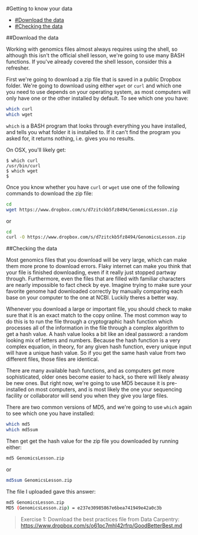 #Getting to know your data

- [#Download the data](Download-the-data)
- [#Checking the data](Checking-the-data)

##Download the data

Working with genomics files almost always requires using the shell, so although this isn't the official shell lesson, we're going to use many BASH functions. If you've already covered the shell lesson, consider this a refresher.

First we're going to download a zip file that is saved in a public Dropbox folder. We're going to download using either `wget` or `curl` and which one you need to use depends on your operating system, as most computers will only have one or the other installed by default. To see which one you have:

```bash
which curl
which wget
```

`which` is a BASH program that looks through everything you have installed, and tells you what folder it is installed to. If it can't find the program you asked for, it returns nothing, i.e. gives you no results.

On OSX, you'll likely get:

```
$ which curl
/usr/bin/curl
$ which wget
$ 
```
Once you know whether you have `curl` or `wget` use one of the following commands to download the zip file:

```bash
cd
wget https://www.dropbox.com/s/d7zitckb5fz8494/GenomicsLesson.zip
```
or

```bash
cd
curl -O https://www.dropbox.com/s/d7zitckb5fz8494/GenomicsLesson.zip
```

##Checking the data

Most genomics files that you download will be very large, which can make them more prone to download errors. Flaky internet can make you think that your file is finished downloading, even if it really just stopped partway through. 
Furthermore, even the files that are filled with familiar characters are nearly impossible to fact check by eye. Imagine trying to make sure your favorite genome had downloaded correctly by manually comparing each base on your computer to the one at NCBI. Luckily theres a better way.

Whenever you download a large or important file, you should check to make sure that it is an exact match to the copy online. The most common way to do this is to run the file through a cryptographic hash function which processes all of the information in the file through a complex algorithm to get a hash value. A hash value looks a bit like an ideal password: a random looking mix of letters and numbers. Because the hash function is a very complex equation, in theory, for any given hash function, every unique input will have a unique hash value. So if you get the same hash value from two different files, those files are identical.

There are many available hash functions, and as computers get more sophisticated, older ones become easier to hack, so there will likely alwasy be new ones. But right now, we're going to use MD5 because it is pre-installed on most computers, and is most likely the one your sequencing facility or collaborator will send you when they give you large files.

There are two common versions of MD5, and we're going to use `which` again to see which one you have installed:

```bash
which md5
which md5sum
```

Then get get the hash value for the zip file you downloaded by running either:

```bash
md5 GenomicsLesson.zip
```
or

```bash
md5sum GenomicsLesson.zip
```

The file I uploaded gave this answer:
```bash
md5 GenomicsLesson.zip
MD5 (GenomicsLesson.zip) = e237e30985867e6bea741949e42a0c3b
```

>Exercise 1: Download the best practices file from Data Carpentry:
>https://www.dropbox.com/s/o61pc7mhl42rfrp/GoodBetterBest.md
